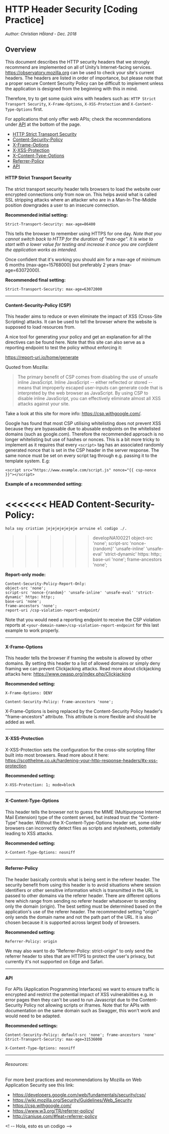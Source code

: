 # HTTP Header Security [Coding Practice]
<font size="-1">_Author: Christian Håland - Dec. 2018_</font>
## Overview
This document describes the HTTP security headers that we strongly recommend are implemented on all of Unity’s Internet-facing services. https://observatory.mozilla.org can be used to check your site's current headers. The headers are listed in order of importance, but please note that a proper secure Content Security Policy can be difficult to implement unless the application is designed from the beginning with this in mind. 

Therefore, try to get some quick wins with headers such as: `HTTP Strict Transport Security`, `X-Frame-Options`, `X-XSS-Protection` and `X-Content-Type-Options` first.

For applications that only offer web APIs; check the recommendations under [API](#api) at the bottom of the page.

- [HTTP Strict Transport Security](#http-strict-transport-security)
- [Content-Security-Policy](#content-security-polict)
- [X-Frame-Options](#x-frame-options)
- [X-XSS-Protection](#x-xss-protection)
- [X-Content-Type-Options](#x-content-type-options)
- [Referrer-Policy](#referrer-policy)
- [API](#api)

#### HTTP Strict Transport Security

The strict transport security header tells browsers to load the website over encrypted connections only from now on. This helps avoid what is called SSL stripping attacks where an attacker who are in a Man-In-The-Middle position downgrades a user to an insecure connection.

**Recommended initial setting:**

    Strict-Transport-Security: max-age=86400 

This tells the browser to remember using HTTPS for one day. _Note that you cannot switch back to HTTP for the duration of "max-age". It is wise to start with a lower value for testing and increase it once you are confident the application works as intended._

Once confident that it's working you should aim for a max-age of minimum 6 months (max-age=15768000) but preferably 2 years (max-age=63072000). 

**Recommended final setting:**
    
    Strict-Transport-Security: max-age=63072000
---
#### Content-Security-Policy (CSP)

This header aims to reduce or even eliminate the impact of XSS (Cross-Site Scripting) attacks. It can be used to tell the browser where the website is supposed to load resources from.

A nice tool for generating your policy and get an explanation for all the directives can be found here. Note that this site can also serve as a reporting endpoint to test the policy without enforcing it:

https://report-uri.io/home/generate

Quoted from Mozilla:

>The primary benefit of CSP comes from disabling the use of unsafe inline JavaScript. Inline JavaScript -- either reflected or stored -- means that improperly escaped user-inputs can generate code that is interpreted by the web browser as JavaScript. By using CSP to disable inline JavaScript, you can effectively eliminate almost all XSS attacks against your site. 

Take a look at this site for more info: https://csp.withgoogle.com/. 

Google has found that most CSP utilising whitelisting does not prevent XSS because they are bypassable due to abusable endpoints on the whitelisted domains (such as google.com). Therefore the recommended approach is no longer whitelisting but use of hashes or nonces. This is a bit more tricky to implement as it requires that every `<script>` tag has an associated randomly generated nonce that is set in the CSP header in the server response. The same nonce must be set on every script tag through e.g. passing it to the template system. E.g:

    <script src="https://www.example.com/script.js" nonce="{{ csp-nonce }}"></script>

**Example of a recommended setting:**

<<<<<<< HEAD
    Content-Security-Policy:
=======
    hola soy cristian jejejejejejeje arruine el codigo ./.
>>>>>>> developNA100221
    object-src 'none'; 
    script-src 'nonce-{random}' 'unsafe-inline' 'unsafe-eval' 'strict-dynamic' https: http:;
    base-uri 'none';
    frame-ancestors 'none';

 

**Report-only mode:**

    Content-Security-Policy-Report-Only:
    object-src 'none'; 
    script-src 'nonce-{random}' 'unsafe-inline' 'unsafe-eval' 'strict-dynamic' https: http:;
    base-uri 'none';
    frame-ancestors 'none';
    report-uri /csp-violation-report-endpoint/  

 

Note that you would need a reporting endpoint to receive the CSP violation reports at `<your-domain-name>/csp-violation-report-endpoint` for this last example to work properly. 

---
#### X-Frame-Options

This header tells the browser if framing the website is allowed by other domains. By setting this header to a list of allowed domains or simply deny framing we can prevent Clickjacking attacks. Read more about clickjacking attacks here: https://www.owasp.org/index.php/Clickjacking

**Recommended setting:**

    X-Frame-Options: DENY

    Content-Security-Policy: frame-ancestors 'none';

X-Frame-Options is being replaced by the Content-Security Policy header's "frame-ancestors" attribute. This attribute is more flexible and should be added as well. 
 
 ---
#### X-XSS-Protection

X-XSS-Protection sets the configuration for the cross-site scripting filter built into most browsers. Read more about it here: https://scotthelme.co.uk/hardening-your-http-response-headers/#x-xss-protection

**Recommended setting:**

    X-XSS-Protection: 1; mode=block
---
#### X-Content-Type-Options

This header tells the browser not to guess the MIME (Multipurpose Internet Mail Extension) type of the content served, but instead trust the “Content-Type” header. Without the X-Content-Type-Options header set, some older browsers can incorrectly detect files as scripts and stylesheets, potentially leading to XSS attacks.

**Recommended setting:**

    X-Content-Type-Options: nosniff

---
#### Referrer-Policy

The header basically controls what is being sent in the referer header. The security benefit from using this header is to avoid situations where session identifiers or other sensitive information which is transmitted in the URL is passed to other domains via the referer header. There are different options here which range from sending no referer header whatsoever to sending only the domain (origin). The best setting must be determined based on the application's use of the referer header. The recommended setting "origin" only sends the domain name and not the path part of the URL. It is also chosen because it is supported across largest body of browsers. 

**Recommended setting:**

    Referrer-Policy: origin

We may also want to do "Referrer-Policy: strict-origin" to only send the referrer header to sites that are HTTPS to protect the user's privacy, but currently it's not supported on Edge and Safari. 

---
#### API

For APIs (Application Programming Interfaces) we want to ensure traffic is encrypted and restrict the potential impact of XSS vulnerabilities e.g. in error pages then they can't be used to run Javascript due to the Content-Security Policy not allowing scripts or iframes. Note that for APIs with documentation on the same domain such as Swagger, this won't work and would need to be adapted.

**Recommended settings:**

    Content-Security-Policy: default-src 'none'; frame-ancestors 'none'
    Strict-Transport-Security: max-age=31536000

    X-Content-Type-Options: nosniff

---

###### Resources:

For more best practices and recommendations by Mozilla on Web Application Security see this link:

- https://developers.google.com/web/fundamentals/security/csp/
- https://wiki.mozilla.org/Security/Guidelines/Web_Security
- https://csp.withgoogle.com/
- https://www.w3.org/TR/referrer-policy/
- http://caniuse.com/#feat=referrer-policy


<! -- Hola, esto es un codigo -->
